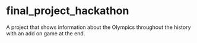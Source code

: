 # final_project_hackathon
A project that shows information about the Olympics throughout the history with an add on game at the end.
